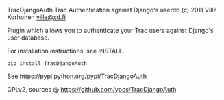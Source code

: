 TracDjangoAuth
Trac Authentication against Django's userdb
(c) 2011 Ville Korhonen <ville@xd.fi>


Plugin which allows you to authenticate your Trac users
against Django's user database.

For installation instructions: see INSTALL.


    pip install TracDjangoAuth


See https://pypi.python.org/pypi/TracDjangoAuth

GPLv2, sources @ https://github.com/ypcs/TracDjangoAuth
